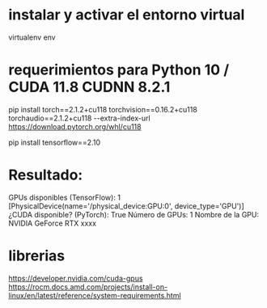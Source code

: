 # instalar y activar el entorno virtual
virtualenv env

# requerimientos para Python 10 / CUDA 11.8 CUDNN 8.2.1
pip install torch==2.1.2+cu118 torchvision==0.16.2+cu118 torchaudio==2.1.2+cu118 --extra-index-url https://download.pytorch.org/whl/cu118

pip install tensorflow==2.10 

# Resultado:
GPUs disponibles (TensorFlow): 1
[PhysicalDevice(name='/physical_device:GPU:0', device_type='GPU')]
¿CUDA disponible? (PyTorch): True
Número de GPUs: 1
Nombre de la GPU: NVIDIA GeForce RTX xxxx

# librerias
https://developer.nvidia.com/cuda-gpus
https://rocm.docs.amd.com/projects/install-on-linux/en/latest/reference/system-requirements.html
